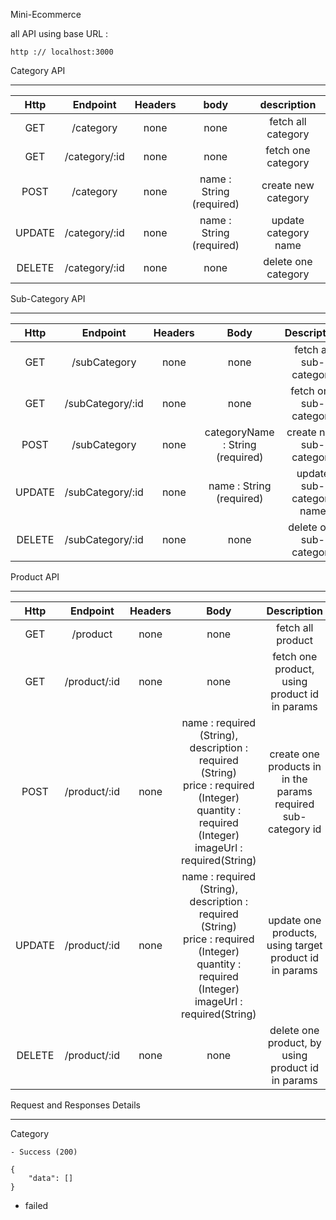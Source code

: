 Mini-Ecommerce

all API using base URL : 

```
http :// localhost:3000
```



Category API

--------------------------

|  Http  |   Endpoint    | Headers |           body           |     description      |
| :----: | :-----------: | :-----: | :----------------------: | :------------------: |
|  GET   |   /category   |  none   |           none           |  fetch all category  |
|  GET   | /category/:id |  none   |           none           |  fetch one category  |
|  POST  |   /category   |  none   | name : String (required) | create new category  |
| UPDATE | /category/:id​ |  none   | name : String (required) | update category name |
| DELETE | /category/:id |  none   |           none           | delete one category  |



Sub-Category API

--------------------------------

|  Http  |     Endpoint     | Headers |               Body               |       Description        |
| :----: | :--------------: | :-----: | :------------------------------: | :----------------------: |
|  GET   |   /subCategory   |  none   |               none               |  fetch all sub-category  |
|  GET   | /subCategory/:id |  none   |               none               |  fetch one sub-category  |
|  POST  |   /subCategory   |  none   | categoryName : String (required) | create new sub-category  |
| UPDATE | /subCategory/:id |  none   |     name : String (required)     | update sub-category name |
| DELETE | /subCategory/:id |  none   |               none               | delete one sub-category  |



Product API

----------------------

|  Http  |   Endpoint   | Headers |                             Body                             |                         Description                          |
| :----: | :----------: | :-----: | :----------------------------------------------------------: | :----------------------------------------------------------: |
|  GET   |   /product   |  none   |                             none                             |                      fetch all product                       |
|  GET   | /product/:id |  none   |                             none                             |        fetch one product, using product id in params         |
|  POST  | /product/:id |  none   | name : required (String),<br />description : required (String)<br />price : required (Integer)<br />quantity : required (Integer)<br />imageUrl : required(String) | create one products in in the params required sub-category id |
| UPDATE | /product/:id |  none   | name : required (String),<br />description : required (String)<br />price : required (Integer)<br />quantity : required (Integer)<br />imageUrl : required(String) |    update one products, using target product id in params    |
| DELETE | /product/:id |  none   |                             none                             |      delete one product, by using product id in params       |





Request and Responses Details

----------------------------------------

Category

	- Success (200)

```
{
    "data": []
}
```

- failed

  ```
  
  ```

  


